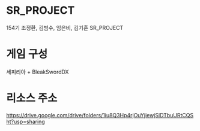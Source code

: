 # SR_PROJECT
154기 조정환, 김범수, 임은비, 김기훈 SR_PROJECT 


# 게임 구성
세피리아 + BleakSwordDX

# 리소스 주소
https://drive.google.com/drive/folders/1iu8Q3Hp4rjOuYjiewjSlDTbuURtCQSht?usp=sharing
